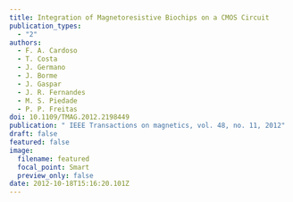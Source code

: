 ```yaml
---
title: Integration of Magnetoresistive Biochips on a CMOS Circuit
publication_types:
  - "2"
authors:
  - F. A. Cardoso
  - T. Costa
  - J. Germano
  - J. Borme
  - J. Gaspar
  - J. R. Fernandes
  - M. S. Piedade
  - P. P. Freitas
doi: 10.1109/TMAG.2012.2198449
publication: " IEEE Transactions on magnetics, vol. 48, no. 11, 2012"
draft: false
featured: false
image:
  filename: featured
  focal_point: Smart
  preview_only: false
date: 2012-10-18T15:16:20.101Z
---
```

